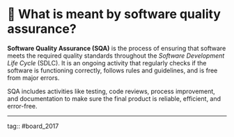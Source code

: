 # 🌼 What is meant by software quality assurance? 

**Software Quality Assurance (SQA)** is the process of ensuring that software meets the required quality standards throughout the *Software Development Life Cycle* (SDLC). It is an ongoing activity that regularly checks if the software is functioning correctly, follows rules and guidelines, and is free from major errors.
 
SQA includes activities like testing, code reviews, process improvement, and documentation to make sure the final product is reliable, efficient, and error-free.

---

tag:: #board_2017 